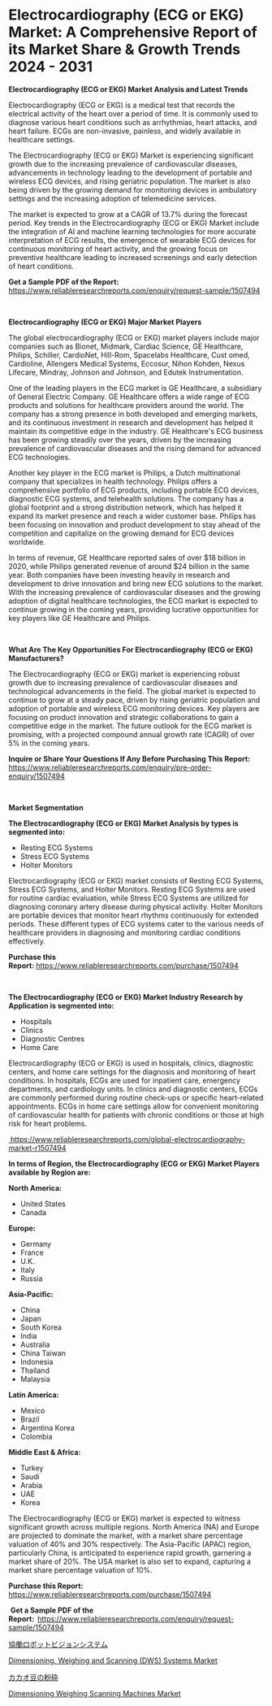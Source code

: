 <p><h1>Electrocardiography (ECG or EKG) Market: A Comprehensive Report of its Market Share & Growth Trends 2024 - 2031</h1></p><p><strong>Electrocardiography (ECG or EKG) Market Analysis and Latest Trends</strong></p>
<p><p>Electrocardiography (ECG or EKG) is a medical test that records the electrical activity of the heart over a period of time. It is commonly used to diagnose various heart conditions such as arrhythmias, heart attacks, and heart failure. ECGs are non-invasive, painless, and widely available in healthcare settings.</p><p>The Electrocardiography (ECG or EKG) Market is experiencing significant growth due to the increasing prevalence of cardiovascular diseases, advancements in technology leading to the development of portable and wireless ECG devices, and rising geriatric population. The market is also being driven by the growing demand for monitoring devices in ambulatory settings and the increasing adoption of telemedicine services.</p><p>The market is expected to grow at a CAGR of 13.7% during the forecast period. Key trends in the Electrocardiography (ECG or EKG) Market include the integration of AI and machine learning technologies for more accurate interpretation of ECG results, the emergence of wearable ECG devices for continuous monitoring of heart activity, and the growing focus on preventive healthcare leading to increased screenings and early detection of heart conditions.</p></p>
<p><strong>Get a Sample PDF of the Report:&nbsp;</strong> <a href="https://www.reliableresearchreports.com/enquiry/request-sample/1507494">https://www.reliableresearchreports.com/enquiry/request-sample/1507494</a></p>
<p>&nbsp;</p>
<p><strong>Electrocardiography (ECG or EKG) Major Market Players</strong></p>
<p><p>The global electrocardiography (ECG or EKG) market players include major companies such as Bionet, Midmark, Cardiac Science, GE Healthcare, Philips, Schiller, CardioNet, Hill-Rom, Spacelabs Healthcare, Cust omed, Cardioline, Allengers Medical Systems, Eccosur, Nihon Kohden, Nexus Lifecare, Mindray, Johnson and Johnson, and Edutek Instrumentation.</p><p>One of the leading players in the ECG market is GE Healthcare, a subsidiary of General Electric Company. GE Healthcare offers a wide range of ECG products and solutions for healthcare providers around the world. The company has a strong presence in both developed and emerging markets, and its continuous investment in research and development has helped it maintain its competitive edge in the industry. GE Healthcare's ECG business has been growing steadily over the years, driven by the increasing prevalence of cardiovascular diseases and the rising demand for advanced ECG technologies.</p><p>Another key player in the ECG market is Philips, a Dutch multinational company that specializes in health technology. Philips offers a comprehensive portfolio of ECG products, including portable ECG devices, diagnostic ECG systems, and telehealth solutions. The company has a global footprint and a strong distribution network, which has helped it expand its market presence and reach a wider customer base. Philips has been focusing on innovation and product development to stay ahead of the competition and capitalize on the growing demand for ECG devices worldwide.</p><p>In terms of revenue, GE Healthcare reported sales of over $18 billion in 2020, while Philips generated revenue of around $24 billion in the same year. Both companies have been investing heavily in research and development to drive innovation and bring new ECG solutions to the market. With the increasing prevalence of cardiovascular diseases and the growing adoption of digital healthcare technologies, the ECG market is expected to continue growing in the coming years, providing lucrative opportunities for key players like GE Healthcare and Philips.</p></p>
<p>&nbsp;</p>
<p><strong>What Are The Key Opportunities For Electrocardiography (ECG or EKG) Manufacturers?</strong></p>
<p><p>The Electrocardiography (ECG or EKG) market is experiencing robust growth due to increasing prevalence of cardiovascular diseases and technological advancements in the field. The global market is expected to continue to grow at a steady pace, driven by rising geriatric population and adoption of portable and wireless ECG monitoring devices. Key players are focusing on product innovation and strategic collaborations to gain a competitive edge in the market. The future outlook for the ECG market is promising, with a projected compound annual growth rate (CAGR) of over 5% in the coming years.</p></p>
<p><strong>Inquire or Share Your Questions If Any Before Purchasing This Report:</strong> <a href="https://www.reliableresearchreports.com/enquiry/pre-order-enquiry/1507494">https://www.reliableresearchreports.com/enquiry/pre-order-enquiry/1507494</a></p>
<p>&nbsp;</p>
<p><strong>Market Segmentation</strong></p>
<p><strong>The Electrocardiography (ECG or EKG) Market Analysis by types is segmented into:</strong></p>
<p><ul><li>Resting ECG Systems</li><li>Stress ECG Systems</li><li>Holter Monitors</li></ul></p>
<p><p>Electrocardiography (ECG or EKG) market consists of Resting ECG Systems, Stress ECG Systems, and Holter Monitors. Resting ECG Systems are used for routine cardiac evaluation, while Stress ECG Systems are utilized for diagnosing coronary artery disease during physical activity. Holter Monitors are portable devices that monitor heart rhythms continuously for extended periods. These different types of ECG systems cater to the various needs of healthcare providers in diagnosing and monitoring cardiac conditions effectively.</p></p>
<p><strong>Purchase this Report:&nbsp;</strong><a href="https://www.reliableresearchreports.com/purchase/1507494">https://www.reliableresearchreports.com/purchase/1507494</a></p>
<p>&nbsp;</p>
<p><strong>The Electrocardiography (ECG or EKG) Market Industry Research by Application is segmented into:</strong></p>
<p><ul><li>Hospitals</li><li>Clinics</li><li>Diagnostic Centres</li><li>Home Care</li></ul></p>
<p><p>Electrocardiography (ECG or EKG) is used in hospitals, clinics, diagnostic centers, and home care settings for the diagnosis and monitoring of heart conditions. In hospitals, ECGs are used for inpatient care, emergency departments, and cardiology units. In clinics and diagnostic centers, ECGs are commonly performed during routine check-ups or specific heart-related appointments. ECGs in home care settings allow for convenient monitoring of cardiovascular health for patients with chronic conditions or those at high risk for heart problems.</p></p>
<p><a href="https://www.reliableresearchreports.com/global-electrocardiography-market-r1507494">&nbsp;https://www.reliableresearchreports.com/global-electrocardiography-market-r1507494</a></p>
<p><strong>In terms of Region, the Electrocardiography (ECG or EKG) Market Players available by Region are:</strong></p>
<p>
    <p> <strong> North America: </strong>
        <ul>
            <li>United States</li>
            <li>Canada</li>
        </ul>
        </p> 
    <p> <strong> Europe: </strong>
        <ul>
            <li>Germany</li>
            <li>France</li>
            <li>U.K.</li>
            <li>Italy</li>
            <li>Russia</li>
        </ul>
        </p> 
    <p> <strong> Asia-Pacific: </strong>
        <ul>
            <li>China</li>
            <li>Japan</li>
            <li>South Korea</li>
            <li>India</li>
            <li>Australia</li>
            <li>China Taiwan</li>
            <li>Indonesia</li>
            <li>Thailand</li>
            <li>Malaysia</li>
        </ul>
        </p> 
    <p> <strong> Latin America: </strong>
        <ul>
            <li>Mexico</li>
            <li>Brazil</li>
            <li>Argentina Korea</li>
            <li>Colombia</li>
        </ul>
        </p> 
    <p> <strong> Middle East & Africa: </strong>
        <ul>
            <li>Turkey</li>
            <li>Saudi</li>
            <li>Arabia</li>
            <li>UAE</li>
            <li>Korea</li>
        </ul>
    </p>
    </p>
<p><p>The Electrocardiography (ECG or EKG) market is expected to witness significant growth across multiple regions. North America (NA) and Europe are projected to dominate the market, with a market share percentage valuation of 40% and 30% respectively. The Asia-Pacific (APAC) region, particularly China, is anticipated to experience rapid growth, garnering a market share of 20%. The USA market is also set to expand, capturing a market share percentage valuation of 10%.</p></p>
<p><strong>Purchase this Report: </strong><a href="https://www.reliableresearchreports.com/purchase/1507494">https://www.reliableresearchreports.com/purchase/1507494</a></p>
<p>&nbsp;<strong>Get a Sample PDF of the Report:&nbsp;&nbsp;</strong><a href="https://www.reliableresearchreports.com/enquiry/request-sample/1507494">https://www.reliableresearchreports.com/enquiry/request-sample/1507494</a></p>
<p><strong></strong></p>
<p><p><a href="https://github.com/kegley4963/Market-Research-Report-List-2/blob/main/6837949169233.md">協働ロボットビジョンシステム</a></p><p><a href="https://github.com/niyotibauri9/Market-Research-Report-List-1/blob/main/dimensioning-weighing-and-scanning-dws-systems-market.md">Dimensioning, Weighing and Scanning (DWS) Systems Market</a></p><p><a href="https://github.com/LuzHills1972/Market-Research-Report-List-1/blob/main/4939642169234.md">カカオ豆の粉砕</a></p><p><a href="https://github.com/sofayahoo2023/Market-Research-Report-List-5/blob/main/dimensioning-weighing-scanning-machines-market.md">Dimensioning Weighing Scanning Machines Market</a></p></p>